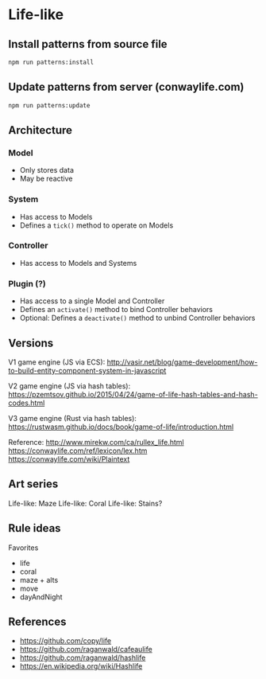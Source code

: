 # Life-like

## Install patterns from source file

```sh
npm run patterns:install
```

## Update patterns from server (conwaylife.com)

```sh
npm run patterns:update
```

## Architecture

### Model

- Only stores data
- May be reactive

### System

- Has access to Models
- Defines a `tick()` method to operate on Models

### Controller

- Has access to Models and Systems

### Plugin (?)

- Has access to a single Model and Controller
- Defines an `activate()` method to bind Controller behaviors
- Optional: Defines a `deactivate()` method to unbind Controller behaviors

## Versions

V1 game engine (JS via ECS):
http://vasir.net/blog/game-development/how-to-build-entity-component-system-in-javascript

V2 game engine (JS via hash tables):
https://pzemtsov.github.io/2015/04/24/game-of-life-hash-tables-and-hash-codes.html

V3 game engine (Rust via hash tables):
https://rustwasm.github.io/docs/book/game-of-life/introduction.html

Reference:
http://www.mirekw.com/ca/rullex_life.html
https://conwaylife.com/ref/lexicon/lex.htm
https://conwaylife.com/wiki/Plaintext

## Art series

Life-like: Maze
Life-like: Coral
Life-like: Stains?

## Rule ideas

Favorites

- life
- coral
- maze + alts
- move
- dayAndNight

## References

- https://github.com/copy/life
- https://github.com/raganwald/cafeaulife
- https://github.com/raganwald/hashlife
- https://en.wikipedia.org/wiki/Hashlife

